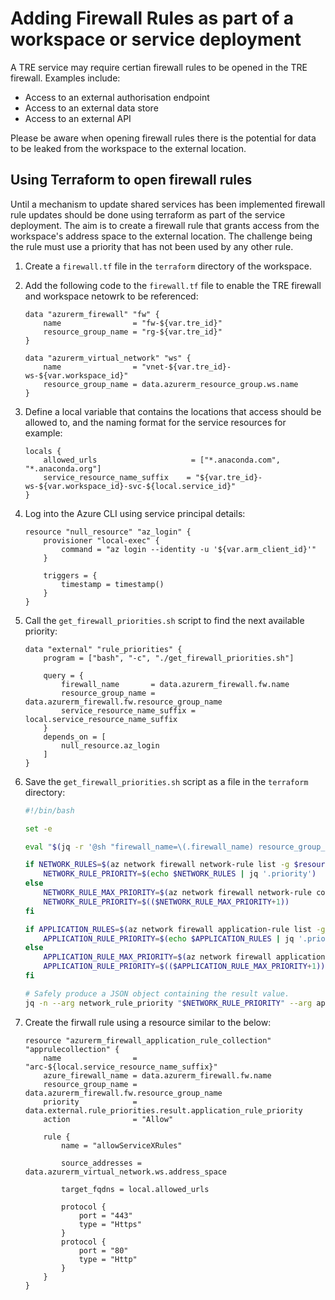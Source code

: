 # Adding Firewall Rules as part of a workspace or service deployment

A TRE service may require certian firewall rules to be opened in the TRE firewall. Examples include:

- Access to an external authorisation endpoint
- Access to an external data store
- Access to an external API

Please be aware when opening firewall rules there is the potential for data to be leaked from the workspace to the external location.

## Using Terraform to open firewall rules

Until a mechanism to update shared services has been implemented firewall rule updates should be done using terraform as part of the service deployment. The aim is to create a firewall rule that grants access from the workspace's address space to the external location. The challenge being the rule must use a priority that has not been used by any other rule.

1. Create a `firewall.tf` file in the `terraform` directory of the workspace.

1. Add the following code to the `firewall.tf` file to enable the TRE firewall and workspace netowrk to be referenced:

    ```hcl
    data "azurerm_firewall" "fw" {
        name                = "fw-${var.tre_id}"
        resource_group_name = "rg-${var.tre_id}"
    }

    data "azurerm_virtual_network" "ws" {
        name                = "vnet-${var.tre_id}-ws-${var.workspace_id}"
        resource_group_name = data.azurerm_resource_group.ws.name
    }
    ```

1. Define a local variable that contains the locations that access should be allowed to, and the naming format for the service resources for example:

    ```hcl
    locals {
        allowed_urls                     = ["*.anaconda.com", "*.anaconda.org"]
        service_resource_name_suffix    = "${var.tre_id}-ws-${var.workspace_id}-svc-${local.service_id}"
    }
    ```

1. Log into the Azure CLI using service principal details:

    ```hcl
    resource "null_resource" "az_login" {
        provisioner "local-exec" {
            command = "az login --identity -u '${var.arm_client_id}'"
        }

        triggers = {
            timestamp = timestamp()
        }
    }
    ```

1. Call the `get_firewall_priorities.sh` script to find the next available priority:

    ```hcl
    data "external" "rule_priorities" {
        program = ["bash", "-c", "./get_firewall_priorities.sh"]

        query = {
            firewall_name       = data.azurerm_firewall.fw.name
            resource_group_name = data.azurerm_firewall.fw.resource_group_name
            service_resource_name_suffix = local.service_resource_name_suffix
        }
        depends_on = [
            null_resource.az_login
        ]
    }
    ```

1. Save the `get_firewall_priorities.sh` script as a file in the `terraform` directory:

    ```bash
    #!/bin/bash

    set -e

    eval "$(jq -r '@sh "firewall_name=\(.firewall_name) resource_group_name=\(.resource_group_name) service_resource_name_suffix=\(.service_resource_name_suffix)"')"

    if NETWORK_RULES=$(az network firewall network-rule list -g $resource_group_name -f  $firewall_name --collection-name "nrc-$service_resource_name_suffix" -o json); then
        NETWORK_RULE_PRIORITY=$(echo $NETWORK_RULES | jq '.priority')
    else
        NETWORK_RULE_MAX_PRIORITY=$(az network firewall network-rule collection list -f $firewall_name -g $resource_group_name -o json --query 'not_null(max_by([],&priority).priority) || `100`')
        NETWORK_RULE_PRIORITY=$(($NETWORK_RULE_MAX_PRIORITY+1))
    fi

    if APPLICATION_RULES=$(az network firewall application-rule list -g $resource_group_name -f  $firewall_name --collection-name "arc-$service_resource_name_suffix" -o json); then
        APPLICATION_RULE_PRIORITY=$(echo $APPLICATION_RULES | jq '.priority')
    else
        APPLICATION_RULE_MAX_PRIORITY=$(az network firewall application-rule collection list -f $firewall_name -g $resource_group_name -o json --query 'not_null(max_by([],&priority).priority) || `100`')
        APPLICATION_RULE_PRIORITY=$(($APPLICATION_RULE_MAX_PRIORITY+1))
    fi

    # Safely produce a JSON object containing the result value.
    jq -n --arg network_rule_priority "$NETWORK_RULE_PRIORITY" --arg application_rule_priority "$APPLICATION_RULE_PRIORITY" '{ "network_rule_priority":$network_rule_priority, "application_rule_priority":$application_rule_priority }'
    ```

1. Create the firwall rule using a resource similar to the below:

    ```hcl
    resource "azurerm_firewall_application_rule_collection" "apprulecollection" {
        name                = "arc-${local.service_resource_name_suffix}"
        azure_firewall_name = data.azurerm_firewall.fw.name
        resource_group_name = data.azurerm_firewall.fw.resource_group_name
        priority            = data.external.rule_priorities.result.application_rule_priority
        action              = "Allow"

        rule {
            name = "allowServiceXRules"

            source_addresses = data.azurerm_virtual_network.ws.address_space

            target_fqdns = local.allowed_urls

            protocol {
                port = "443"
                type = "Https"
            }
            protocol {
                port = "80"
                type = "Http"
            }
        }
    }
    ```
